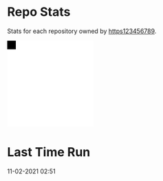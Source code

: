 
# Repo Stats

Stats for each repository owned by [https123456789](<https://github.com/https123456789>).

![test.svg](<test.svg>)
# Last Time Run
11-02-2021 02:51